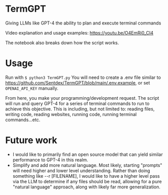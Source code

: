 # TermGPT
Giving LLMs like GPT-4 the ability to plan and execute terminal commands

Video explanation and usage examples: https://youtu.be/O4EmRi0_CI4

The notebook also breaks down how the script works.

# Usage

Run with `$ python3 TermGPT.py`
You will need to create a .env file similar to https://github.com/Sentdex/TermGPT/blob/main/.env.example, or set `OPENAI_API_KEY` manually.

From here, you make your programming/development request. The script will run and query GPT-4 for a series of terminal commands to run to achieve this objective. This is including, but not limited to: reading files, writing code, reading websites, running code, running terminal commands...etc. 

# Future work

- I would like to primarily find an open source model that can yield similar performance to GPT-4 in this realm.
- Simplify and add more natural language. Most likely, starting "prompts" will need higher and lower level understanding. Rather than doing something like --r [FILENAME], I would like to have a higher level pass via the LLM to determine if any files should be read, allowing for a pure "natural language" approach, along with likely far more generalization.
